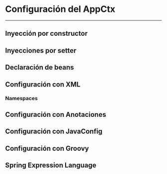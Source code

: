 # Configuración del AppCtx

---

## Inyección por constructor


## Inyecciones por setter


## Declaración de beans


## Configuración con XML


### Namespaces 


## Configuración con Anotaciones


## Configuración con JavaConfig


## Configuración con Groovy


## Spring Expression Language

